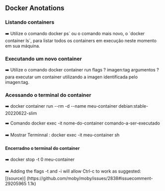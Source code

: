 <h2>Docker Anotations</h2>
    <h3>Listando containers</h3>
<p>➡️ Utilize o comando docker ps` ou o comando mais novo, o `docker container ls`, para listar todos os containers em execução neste momento em sua máquina. </p>
    <h3>Executando um novo container</h3>
<p>➡️ Utilize o comando docker container run flags ? imagen:tag argumentos ? para executar um container utilizando a imagen identificada pelo imagen:tag.</p>
    <h3>Acessando o terminal do container</h3>
<p>➡️ docker container run --rm -d --name meu-container debian:stable-20220622-slim</p>
<p>➡️ Comando docker exec -it nome-do-container comando-a-ser-executado</p>
<p>➡️ Mostrar Terminnal : docker exec -it meu-container sh</p>
    <h4>Encerradno o terminal do container</h4>
<p>➡️ docker stop -t 0 meu-container</p>
<p>➡️ Adding the flags -t and -i will allow Ctrl-c to work as suggested: [(source)] (https://github.com/moby/moby/issues/2838#issuecomment-29205965 1.1k)</p>

   

 
